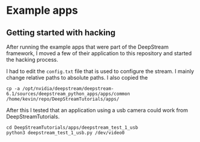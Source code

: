 # Example apps

## Getting started with hacking

After running the example apps that were part of the DeepStream framework, 
I moved a few of their application to this repository and started the hacking process.

I had to edit the `config.txt` file that is used to configure the stream. I mainly change relative paths to absolute paths. I also copied the 

```
cp -a /opt/nvidia/deepstream/deepstream-6.1/sources/deepstream_python_apps/apps/common /home/kevin/repo/DeepStreamTutorials/apps/
```

After this I tested that an application using a usb camera could work from DeepStreamTutorials.

```
cd DeepStreamTutorials/apps/deepstream_test_1_usb
python3 deepstream_test_1_usb.py /dev/video0
```
